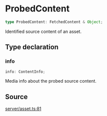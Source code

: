 # ProbedContent

```ts
type ProbedContent: FetchedContent & Object;
```

Identified source content of an asset.

## Type declaration

### info

```ts
info: ContentInfo;
```

Media info about the probed source content.

## Source

[server/asset.ts:81](https://github.com/Elringus/Imgit/blob/157689c/src/server/asset.ts#L81)
